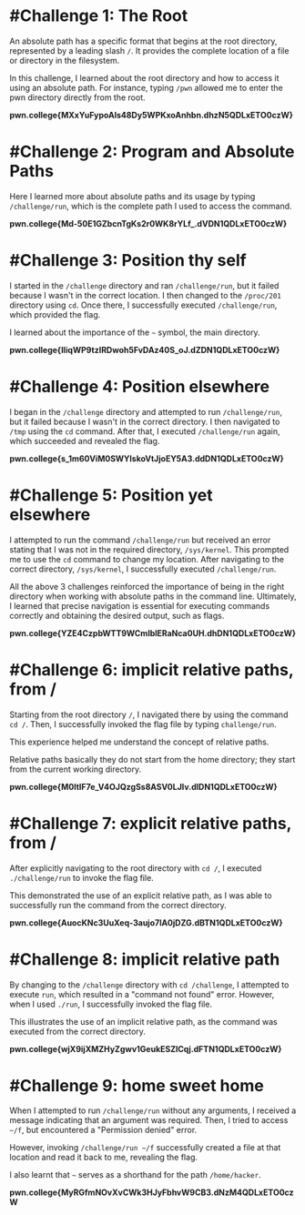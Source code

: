 # #Challenge 1: The Root

An absolute path has a specific format that begins at the root directory, represented by a leading slash `/`. It provides the complete location of a file or directory in the filesystem.

In this challenge, I learned about the root directory and how to access it using an absolute path. For instance, typing `/pwn` allowed me to enter the pwn directory directly from the root.

**pwn.college{MXxYuFypoAls48Dy5WPKxoAnhbn.dhzN5QDLxETO0czW}**

# #Challenge 2: Program and Absolute Paths

Here I learned more about absolute paths and its usage by typing `/challenge/run`, which is the complete path I used to access the command.

**pwn.college{Md-50E1GZbcnTgKs2r0WK8rYLf_.dVDN1QDLxETO0czW}**

# #Challenge 3: Position thy self

I started in the `/challenge` directory and ran `/challenge/run`, but it failed because I wasn't in the correct location. I then changed to the `/proc/201` directory using `cd`. Once there, I successfully executed `/challenge/run`, which provided the flag.

I learned about the importance of the `~` symbol, the main directory.

**pwn.college{IIiqWP9tzIRDwoh5FvDAz40S_oJ.dZDN1QDLxETO0czW}**

# #Challenge 4: Position elsewhere

I began in the `/challenge` directory and attempted to run `/challenge/run`, but it failed because I wasn't in the correct directory. I then navigated to `/tmp` using the `cd` command. After that, I executed `/challenge/run` again, which succeeded and revealed the flag.

**pwn.college{s_1m60ViM0SWYlskoVtJjoEY5A3.ddDN1QDLxETO0czW}**

# #Challenge 5: Position yet elsewhere

I attempted to run the command `/challenge/run` but received an error stating that I was not in the required directory, `/sys/kernel`. This prompted me to use the `cd` command to change my location. After navigating to the correct directory, `/sys/kernel`, I successfully executed `/challenge/run`.

All the above 3 challenges reinforced the importance of being in the right directory when working with absolute paths in the command line. Ultimately, I learned that precise navigation is essential for executing commands correctly and obtaining the desired output, such as flags.

**pwn.college{YZE4CzpbWTT9WCmlblERaNca0UH.dhDN1QDLxETO0czW}**

# #Challenge 6: implicit relative paths, from /

Starting from the root directory `/`, I navigated there by using the command `cd /`. Then, I successfully invoked the flag file by typing `challenge/run`. 

This experience helped me understand the concept of relative paths.

Relative paths  basically they do not start from the home directory; they start from the current working directory.

**pwn.college{M0ltIF7e_V4OJQzgSs8ASV0LJIv.dlDN1QDLxETO0czW}**

# #Challenge 7: explicit relative paths, from /

After explicitly navigating to the root directory with `cd /`, I executed `./challenge/run` to invoke the flag file. 

This demonstrated the use of an explicit relative path, as I was able to successfully run the command from the correct directory.

**pwn.college{AuocKNc3UuXeq-3aujo7lA0jDZG.dBTN1QDLxETO0czW}**

# #Challenge 8: implicit relative path

By changing to the `/challenge` directory with `cd /challenge`, I attempted to execute `run`, which resulted in a "command not found" error. However, when I used `./run`, I successfully invoked the flag file. 

This illustrates the use of an implicit relative path, as the command was executed from the correct directory.

**pwn.college{wjX9ijXMZHyZgwv1GeukESZlCqj.dFTN1QDLxETO0czW}**

# #Challenge 9: home sweet home

When I attempted to run `/challenge/run` without any arguments, I received a message indicating that an argument was required. Then, I tried to access `~/f`, but encountered a "Permission denied" error. 

However, invoking `/challenge/run ~/f` successfully created a file at that location and read it back to me, revealing the flag.

I also learnt that `~` serves as a shorthand for the path `/home/hacker`.

**pwn.college{MyRGfmNOvXvCWk3HJyFbhvW9CB3.dNzM4QDLxETO0czW**
